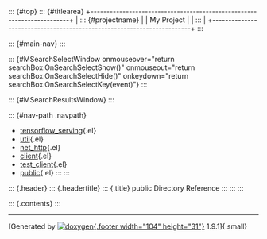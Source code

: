 ::: {#top}
::: {#titlearea}
+-----------------------------------------------------------------------+
| ::: {#projectname}                                                    |
| My Project                                                            |
| :::                                                                   |
+-----------------------------------------------------------------------+
:::

::: {#main-nav}
:::

::: {#MSearchSelectWindow onmouseover="return searchBox.OnSearchSelectShow()" onmouseout="return searchBox.OnSearchSelectHide()" onkeydown="return searchBox.OnSearchSelectKey(event)"}
:::

::: {#MSearchResultsWindow}
:::

::: {#nav-path .navpath}
-   [tensorflow\_serving](dir_bbc8937306723ff096d79d77f4a73363.html){.el}
-   [util](dir_1303efdc8de326749a332c6a57186055.html){.el}
-   [net\_http](dir_3615685a5307a228eaa5ec677f0aeb77.html){.el}
-   [client](dir_d1f4c45ba788687d66f9beca8a90b565.html){.el}
-   [test\_client](dir_c5608d91c5c2f8da3a0afcdf2e4d91fb.html){.el}
-   [public](dir_a9fbe37892c0cf542a0391af6887d78b.html){.el}
:::
:::

::: {.header}
::: {.headertitle}
::: {.title}
public Directory Reference
:::
:::
:::

::: {.contents}
:::

------------------------------------------------------------------------

[Generated by [![doxygen](doxygen.svg){.footer width="104"
height="31"}](https://www.doxygen.org/index.html) 1.9.1]{.small}
